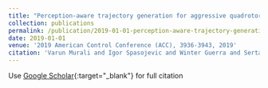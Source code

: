 ```yaml
---
title: "Perception-aware trajectory generation for aggressive quadrotor flight using differential flatness"
collection: publications
permalink: /publication/2019-01-01-perception-aware-trajectory-generation-for-aggressive-quadrotor-flight-using-differential-flatness
date: 2019-01-01
venue: '2019 American Control Conference (ACC), 3936-3943, 2019'
citation: 'Varun Murali and Igor Spasojevic and Winter Guerra and Sertac Karaman &quot;Perception-aware trajectory generation for aggressive quadrotor flight using differential flatness.&quot; 2019 American Control Conference (ACC), 3936-3943, 2019, 2019.'
---
```

Use [Google Scholar](https://scholar.google.com/scholar?q=perception+aware+trajectory+generation+for+aggressive+quadrotor+flight+using+differential+flatness){:target="_blank"} for full citation